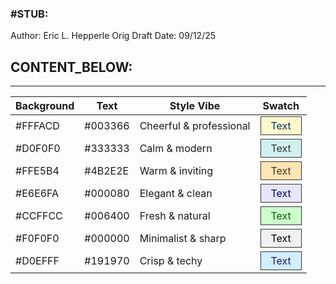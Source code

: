 ### #STUB: 

Author: Eric L. Hepperle
Orig Draft Date:
09/12/25


## CONTENT_BELOW: ##

---




| Background | Text | Style Vibe | Swatch |
| --- | --- | --- | --- |
| #FFFACD | #003366 | Cheerful & professional | <span style="background-color:#FFFACD;color:#003366;padding:4px 16px;display:inline-block;border:1px solid #333;">Text</span> |
| #D0F0F0 | #333333 | Calm & modern | <span style="background-color:#D0F0F0;color:#333333;padding:4px 16px;display:inline-block;border:1px solid #333;">Text</span> |
| #FFE5B4 | #4B2E2E | Warm & inviting | <span style="background-color:#FFE5B4;color:#4B2E2E;padding:4px 16px;display:inline-block;border:1px solid #333;">Text</span> |
| #E6E6FA | #000080 | Elegant & clean | <span style="background-color:#E6E6FA;color:#000080;padding:4px 16px;display:inline-block;border:1px solid #333;">Text</span> |
| #CCFFCC | #006400 | Fresh & natural | <span style="background-color:#CCFFCC;color:#006400;padding:4px 16px;display:inline-block;border:1px solid #333;">Text</span> |
| #F0F0F0 | #000000 | Minimalist & sharp | <span style="background-color:#F0F0F0;color:#000000;padding:4px 16px;display:inline-block;border:1px solid #333;">Text</span> |
| #D0EFFF | #191970 | Crisp & techy | <span style="background-color:#D0EFFF;color:#191970;padding:4px 16px;display:inline-block;border:1px solid #333;">Text</span> |